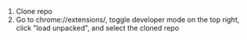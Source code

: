 1. Clone repo
2. Go to chrome://extensions/, toggle developer mode on the top right, click "load unpacked", and select the cloned repo
